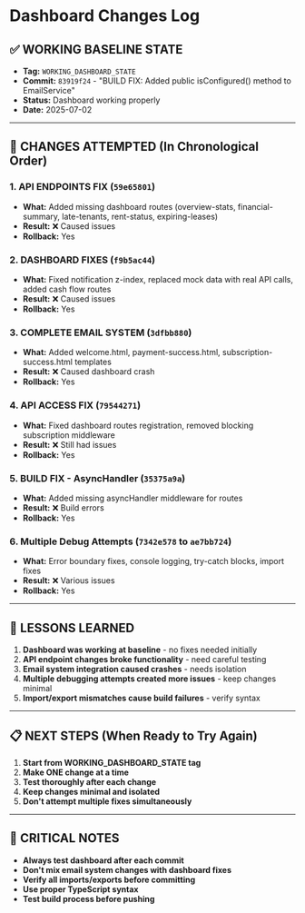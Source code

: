 # Dashboard Changes Log

## ✅ WORKING BASELINE STATE
- **Tag:** `WORKING_DASHBOARD_STATE`
- **Commit:** `83919f24` - "BUILD FIX: Added public isConfigured() method to EmailService"
- **Status:** Dashboard working properly
- **Date:** 2025-07-02

---

## 🔄 CHANGES ATTEMPTED (In Chronological Order)

### 1. **API ENDPOINTS FIX** (`59e65801`)
- **What:** Added missing dashboard routes (overview-stats, financial-summary, late-tenants, rent-status, expiring-leases)
- **Result:** ❌ Caused issues
- **Rollback:** Yes

### 2. **DASHBOARD FIXES** (`f9b5ac44`)
- **What:** Fixed notification z-index, replaced mock data with real API calls, added cash flow routes
- **Result:** ❌ Caused issues
- **Rollback:** Yes

### 3. **COMPLETE EMAIL SYSTEM** (`3dfbb880`)
- **What:** Added welcome.html, payment-success.html, subscription-success.html templates
- **Result:** ❌ Caused dashboard crash
- **Rollback:** Yes

### 4. **API ACCESS FIX** (`79544271`)
- **What:** Fixed dashboard routes registration, removed blocking subscription middleware
- **Result:** ❌ Still had issues
- **Rollback:** Yes

### 5. **BUILD FIX - AsyncHandler** (`35375a9a`)
- **What:** Added missing asyncHandler middleware for routes
- **Result:** ❌ Build errors
- **Rollback:** Yes

### 6. **Multiple Debug Attempts** (`7342e578` to `ae7bb724`)
- **What:** Error boundary fixes, console logging, try-catch blocks, import fixes
- **Result:** ❌ Various issues
- **Rollback:** Yes

---

## 🎯 LESSONS LEARNED

1. **Dashboard was working at baseline** - no fixes needed initially
2. **API endpoint changes broke functionality** - need careful testing
3. **Email system integration caused crashes** - needs isolation
4. **Multiple debugging attempts created more issues** - keep changes minimal
5. **Import/export mismatches cause build failures** - verify syntax

---

## 📋 NEXT STEPS (When Ready to Try Again)

1. **Start from WORKING_DASHBOARD_STATE tag**
2. **Make ONE change at a time**
3. **Test thoroughly after each change**
4. **Keep changes minimal and isolated**
5. **Don't attempt multiple fixes simultaneously**

---

## 🚨 CRITICAL NOTES

- **Always test dashboard after each commit**
- **Don't mix email system changes with dashboard fixes**
- **Verify all imports/exports before committing**
- **Use proper TypeScript syntax**
- **Test build process before pushing**